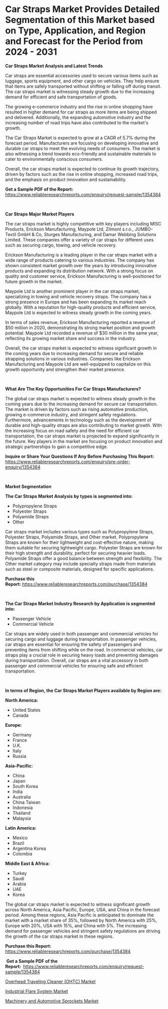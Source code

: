 <p><h1>Car Straps Market Provides Detailed Segmentation of this Market based on Type, Application, and Region and Forecast for the Period from 2024 - 2031</h1></p><p><strong>Car Straps Market Analysis and Latest Trends</strong></p>
<p><p>Car straps are essential accessories used to secure various items such as luggage, sports equipment, and other cargo on vehicles. They help ensure that items are safely transported without shifting or falling off during transit. The car straps market is witnessing steady growth due to the increasing demand for efficient and safe transportation of goods.</p><p>The growing e-commerce industry and the rise in online shopping have resulted in higher demand for car straps as more items are being shipped and delivered. Additionally, the expanding automotive industry and the increasing number of road trips have also contributed to the market's growth.</p><p>The Car Straps Market is expected to grow at a CAGR of 5.7% during the forecast period. Manufacturers are focusing on developing innovative and durable car straps to meet the evolving needs of consumers. The market is also witnessing a trend towards eco-friendly and sustainable materials to cater to environmentally conscious consumers.</p><p>Overall, the car straps market is expected to continue its growth trajectory, driven by factors such as the rise in online shopping, increased road trips, and the emphasis on product innovation and sustainability.</p></p>
<p><strong>Get a Sample PDF of the Report:&nbsp;</strong> <a href="https://www.reliableresearchreports.com/enquiry/request-sample/1354384">https://www.reliableresearchreports.com/enquiry/request-sample/1354384</a></p>
<p>&nbsp;</p>
<p><strong>Car Straps Major Market Players</strong></p>
<p><p>The car straps market is highly competitive with key players including MISC Products, Erickson Manufacturing, Maypole Ltd, Zilmont s.r.o., JUMBO-Textil GmbH & Co, Sturges Manufacturing, and Damar Webbing Solutions Limited. These companies offer a variety of car straps for different uses such as securing cargo, towing, and vehicle recovery.</p><p>Erickson Manufacturing is a leading player in the car straps market with a wide range of products catering to various industries. The company has shown consistent market growth over the years by introducing innovative products and expanding its distribution network. With a strong focus on quality and customer service, Erickson Manufacturing is well-positioned for future growth in the market.</p><p>Maypole Ltd is another prominent player in the car straps market, specializing in towing and vehicle recovery straps. The company has a strong presence in Europe and has been expanding its market reach globally. With a reputation for high-quality products and efficient service, Maypole Ltd is expected to witness steady growth in the coming years.</p><p>In terms of sales revenue, Erickson Manufacturing reported a revenue of $50 million in 2020, demonstrating its strong market position and growth potential. Maypole Ltd recorded a revenue of $30 million in the same year, reflecting its growing market share and success in the industry.</p><p>Overall, the car straps market is expected to witness significant growth in the coming years due to increasing demand for secure and reliable strapping solutions in various industries. Companies like Erickson Manufacturing and Maypole Ltd are well-equipped to capitalize on this growth opportunity and strengthen their market presence.</p></p>
<p>&nbsp;</p>
<p><strong>What Are The Key Opportunities For Car Straps Manufacturers?</strong></p>
<p><p>The global car straps market is expected to witness steady growth in the coming years due to the increasing demand for secure car transportation. The market is driven by factors such as rising automotive production, growing e-commerce industry, and stringent safety regulations. Furthermore, advancements in technology such as the development of durable and high-quality straps are also contributing to market growth. With the increasing focus on road safety and the need for efficient car transportation, the car straps market is projected to expand significantly in the future. Key players in the market are focusing on product innovation and strategic partnerships to gain a competitive edge.</p></p>
<p><strong>Inquire or Share Your Questions If Any Before Purchasing This Report:</strong> <a href="https://www.reliableresearchreports.com/enquiry/pre-order-enquiry/1354384">https://www.reliableresearchreports.com/enquiry/pre-order-enquiry/1354384</a></p>
<p>&nbsp;</p>
<p><strong>Market Segmentation</strong></p>
<p><strong>The Car Straps Market Analysis by types is segmented into:</strong></p>
<p><ul><li>Polypropylene Straps</li><li>Polyester Straps</li><li>Polyamide Straps</li><li>Other</li></ul></p>
<p><p>Car straps market includes various types such as Polypropylene Straps, Polyester Straps, Polyamide Straps, and Other market. Polypropylene Straps are known for their lightweight and cost-effective nature, making them suitable for securing lightweight cargo. Polyester Straps are known for their high strength and durability, perfect for securing heavier loads. Polyamide Straps offer a good balance between strength and flexibility. The Other market category may include specialty straps made from materials such as steel or composite materials, designed for specific applications.</p></p>
<p><strong>Purchase this Report:&nbsp;</strong><a href="https://www.reliableresearchreports.com/purchase/1354384">https://www.reliableresearchreports.com/purchase/1354384</a></p>
<p>&nbsp;</p>
<p><strong>The Car Straps Market Industry Research by Application is segmented into:</strong></p>
<p><ul><li>Passenger Vehicle</li><li>Commercial Vehicle</li></ul></p>
<p><p>Car straps are widely used in both passenger and commercial vehicles for securing cargo and luggage during transportation. In passenger vehicles, car straps are essential for ensuring the safety of passengers and preventing items from shifting while on the road. In commercial vehicles, car straps play a crucial role in securing heavy loads and preventing damages during transportation. Overall, car straps are a vital accessory in both passenger and commercial vehicles for ensuring safe and efficient transportation.</p></p>
<p>&nbsp;</p>
<p><strong>In terms of Region, the Car Straps Market Players available by Region are:</strong></p>
<p>
    <p> <strong> North America: </strong>
        <ul>
            <li>United States</li>
            <li>Canada</li>
        </ul>
        </p> 
    <p> <strong> Europe: </strong>
        <ul>
            <li>Germany</li>
            <li>France</li>
            <li>U.K.</li>
            <li>Italy</li>
            <li>Russia</li>
        </ul>
        </p> 
    <p> <strong> Asia-Pacific: </strong>
        <ul>
            <li>China</li>
            <li>Japan</li>
            <li>South Korea</li>
            <li>India</li>
            <li>Australia</li>
            <li>China Taiwan</li>
            <li>Indonesia</li>
            <li>Thailand</li>
            <li>Malaysia</li>
        </ul>
        </p> 
    <p> <strong> Latin America: </strong>
        <ul>
            <li>Mexico</li>
            <li>Brazil</li>
            <li>Argentina Korea</li>
            <li>Colombia</li>
        </ul>
        </p> 
    <p> <strong> Middle East & Africa: </strong>
        <ul>
            <li>Turkey</li>
            <li>Saudi</li>
            <li>Arabia</li>
            <li>UAE</li>
            <li>Korea</li>
        </ul>
    </p>
    </p>
<p><p>The global car straps market is expected to witness significant growth across North America, Asia Pacific, Europe, USA, and China in the forecast period. Among these regions, Asia Pacific is anticipated to dominate the market with a market share of 35%, followed by North America with 25%, Europe with 20%, USA with 15%, and China with 5%. The increasing demand for passenger vehicles and stringent safety regulations are driving the growth of the car straps market in these regions.</p></p>
<p><strong>Purchase this Report: </strong><a href="https://www.reliableresearchreports.com/purchase/1354384">https://www.reliableresearchreports.com/purchase/1354384</a></p>
<p>&nbsp;<strong>Get a Sample PDF of the Report:&nbsp;&nbsp;</strong><a href="https://www.reliableresearchreports.com/enquiry/request-sample/1354384">https://www.reliableresearchreports.com/enquiry/request-sample/1354384</a></p>
<p><strong></strong></p>
<p><p><a href="https://view.publitas.com/reportprime-1/overhead-traveling-cleaner-ohtc-market-size-growing-and-forecasted-for-period-from-2023-2030-and-provides-complete-market-analysis-of-this-market/">Overhead Traveling Cleaner (OHTC) Market</a></p><p><a href="https://view.publitas.com/reportprime-1/industrial-flare-system-market-size-share-trends-analysis-report-by-material-by-type-by-end-user-by-region-and-segment-forecasts-2023-2030/">Industrial Flare System Market</a></p><p><a href="https://view.publitas.com/reportprime-1/machinery-and-automotive-sprockets-market-centers-on-aspects-such-as-market-growth-market-share-market-opportunity-and-projected-forecasts-spanning-from-2023-to-2030/">Machinery and Automotive Sprockets Market</a></p></p>